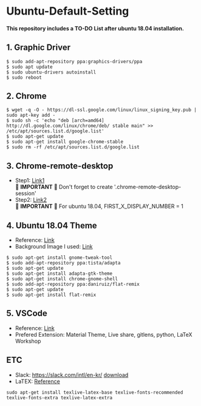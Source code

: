 # Ubuntu-Default-Setting   
#### This repository includes a TO-DO List after ubuntu 18.04 installation.

## 1. Graphic Driver
~~~
$ sudo add-apt-repository ppa:graphics-drivers/ppa
$ sudo apt update
$ sudo ubuntu-drivers autoinstall
$ sudo reboot
~~~

## 2. Chrome
~~~
$ wget -q -O - https://dl-ssl.google.com/linux/linux_signing_key.pub | sudo apt-key add -
$ sudo sh -c 'echo "deb [arch=amd64] http://dl.google.com/linux/chrome/deb/ stable main" >> /etc/apt/sources.list.d/google.list'
$ sudo apt-get update
$ sudo apt-get install google-chrome-stable
$ sudo rm -rf /etc/apt/sources.list.d/google.list
~~~

## 3. Chrome-remote-desktop
- Step1: [Link1](https://m.blog.naver.com/PostView.nhn?blogId=hdh7485&logNo=221444127526&proxyReferer=https:%2F%2Fwww.google.com%2F)   
	:star2: **IMPORTANT** :star2: Don't forget to create '.chrome-remote-desktop-session' 
- Step2: [Link2](https://m.blog.naver.com/PostView.nhn?blogId=hdh7485&logNo=221444142342&targetKeyword=&targetRecommendationCode=1)   
	:star2: **IMPORTANT** :star2: For ubuntu 18.04, FIRST_X_DISPLAY_NUMBER = 1 


## 4. Ubuntu 18.04 Theme
- Reference: [Link](https://geundung.dev/89)
- Background Image I used: [Link](https://drive.google.com/file/d/1X65t85dT9WmrPhnN-N13f0T3vYlkMNbK/view?usp=sharing)
~~~
$ sudo apt-get install gnome-tweak-tool
$ sudo add-apt-repository ppa:tista/adapta
$ sudo apt-get update
$ sudo apt-get install adapta-gtk-theme
$ sudo apt-get install chrome-gnome-shell
$ sudo add-apt-repository ppa:daniruiz/flat-remix
$ sudo apt-get update
$ sudo apt-get install flat-remix
~~~

## 5. VSCode
- Reference: [Link](https://linuxize.com/post/how-to-install-visual-studio-code-on-ubuntu-18-04/)
- Prefered Extension: Material Theme, Live share, gitlens, python, LaTeX Workshop

## ETC
- Slack: https://slack.com/intl/en-kr/ [download](https://slack.com/intl/en-kr/downloads/linux)
- LaTEX: [Reference](https://gist.github.com/rain1024/98dd5e2c6c8c28f9ea9d)
~~~
sudo apt-get install texlive-latex-base texlive-fonts-recommended texlive-fonts-extra texlive-latex-extra
~~~
